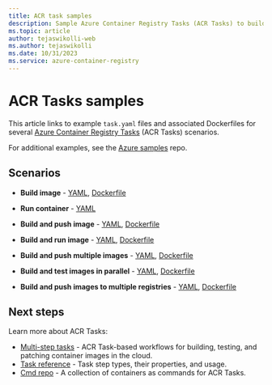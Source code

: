 ```yaml
---
title: ACR task samples
description: Sample Azure Container Registry Tasks (ACR Tasks) to build, run, and patch container images
ms.topic: article
author: tejaswikolli-web
ms.author: tejaswikolli
ms.date: 10/31/2023
ms.service: azure-container-registry
---
```


# ACR Tasks samples

This article links to example `task.yaml` files and associated Dockerfiles for several [Azure Container Registry Tasks](container-registry-tasks-overview.md) (ACR Tasks) scenarios. 

For additional examples, see the [Azure samples][task-examples] repo.

## Scenarios

* **Build image** - [YAML](https://github.com/Azure-Samples/acr-tasks/blob/master/build-hello-world.yaml), [Dockerfile](https://github.com/Azure-Samples/acr-tasks/blob/master/hello-world.dockerfile)

* **Run container** - [YAML](https://github.com/Azure-Samples/acr-tasks/blob/master/bash-echo.yaml)

* **Build and push image** - [YAML](https://github.com/Azure-Samples/acr-tasks/blob/master/build-push-hello-world.yaml), [Dockerfile](https://github.com/Azure-Samples/acr-tasks/blob/master/hello-world.dockerfile)

* **Build and run image** - [YAML](https://github.com/Azure-Samples/acr-tasks/blob/master/build-run-hello-world.yaml), [Dockerfile](https://github.com/Azure-Samples/acr-tasks/blob/master/hello-world.dockerfile)

* **Build and push multiple images** -  [YAML](https://github.com/Azure-Samples/acr-tasks/blob/master/build-push-hello-world-multi.yaml), [Dockerfile](https://github.com/Azure-Samples/acr-tasks/blob/master/hello-world.dockerfile)

* **Build and test images in parallel** -  [YAML](https://github.com/Azure-Samples/acr-tasks/blob/master/when-parallel.yaml), [Dockerfile](https://github.com/Azure-Samples/acr-tasks/blob/master/hello-world.dockerfile)

* **Build and push images to multiple registries** - [YAML](https://github.com/Azure-Samples/acr-tasks/blob/master/multipleRegistries/testtask.yaml), [Dockerfile](https://github.com/Azure-Samples/acr-tasks/blob/master/multipleRegistries/hello-world.dockerfile)


## Next steps

Learn more about ACR Tasks:

* [Multi-step tasks](container-registry-tasks-multi-step.md) - ACR Task-based workflows for building, testing, and patching container images in the cloud.
* [Task reference](container-registry-tasks-reference-yaml.md) - Task step types, their properties, and usage.
* [Cmd repo](https://github.com/AzureCR/cmd) - A collection of containers as commands for ACR Tasks.


<!-- LINKS - External -->
[task-examples]: https://github.com/Azure-Samples/acr-tasks
